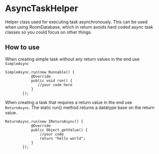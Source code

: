 # AsyncTaskHelper
Helper class used for executing task asynchronously. This can be used when using RoomDatabase, which in return avoids hard coded async task classes so you could focus on other things.

## How to use

When creating simple task without any return values in the end use ``SimpleAsync`` 
```
SimpleAsync.run(new Runnable() {
            @Override
            public void run() {
               //your code here
            }
        });

```

When creating a task that requires a return value in the end use ``ReturnAsync``.
The static run() method returns a datatype base on the return value.
```
ReturnAsync.run(new IReturnAsync() {
            @Override
            public Object getValue() {
                //your code
                return "hello world";
            }
        });
```        
